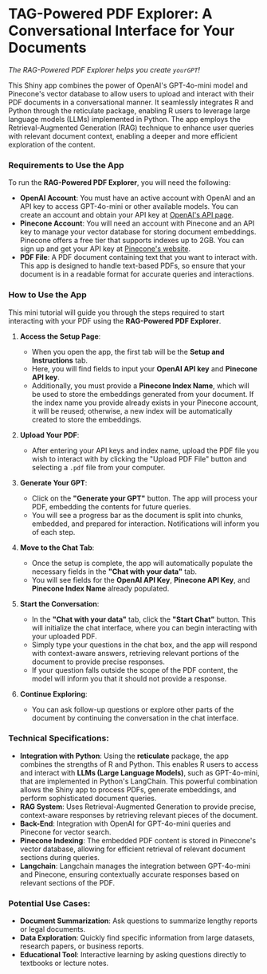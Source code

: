 # TAG-Powered PDF Explorer: A Conversational Interface for Your Documents

_The RAG-Powered PDF Explorer helps you create `yourGPT`!_

This Shiny app combines the power of OpenAI's GPT-4o-mini model and Pinecone's vector database to allow users to upload and interact with their PDF documents in a conversational manner. It seamlessly integrates R and Python through the reticulate package, enabling R users to leverage large language models (LLMs) implemented in Python. The app employs the Retrieval-Augmented Generation (RAG) technique to enhance user queries with relevant document context, enabling a deeper and more efficient exploration of the content.

### Requirements to Use the App

To run the **RAG-Powered PDF Explorer**, you will need the following:

- **OpenAI Account**: You must have an active account with OpenAI and an API key to access GPT-4o-mini or other available models. You can create an account and obtain your API key at [OpenAI's API page](https://beta.openai.com/).
- **Pinecone Account**: You will need an account with Pinecone and an API key to manage your vector database for storing document embeddings. Pinecone offers a free tier that supports indexes up to 2GB. You can sign up and get your API key at [Pinecone's website](https://www.pinecone.io/).
- **PDF File**: A PDF document containing text that you want to interact with. This app is designed to handle text-based PDFs, so ensure that your document is in a readable format for accurate queries and interactions.
<!--- **R and Python**: If The app requires both R and Python environments due to the integration of large language models through the **reticulate** package. Ensure both environments are set up properly with access to required packages.-->

### How to Use the App

This mini tutorial will guide you through the steps required to start interacting with your PDF using the **RAG-Powered PDF Explorer**.

1. **Access the Setup Page**:
   - When you open the app, the first tab will be the **Setup and Instructions** tab. 
   - Here, you will find fields to input your **OpenAI API key** and **Pinecone API key**. 
   - Additionally, you must provide a **Pinecone Index Name**, which will be used to store the embeddings generated from your document. If the index name you provide already exists in your Pinecone account, it will be reused; otherwise, a new index will be automatically created to store the embeddings.
   
   
2. **Upload Your PDF**:
   - After entering your API keys and index name, upload the PDF file you wish to interact with by clicking the "Upload PDF File" button and selecting a `.pdf` file from your computer.

3. **Generate Your GPT**:
   - Click on the **"Generate your GPT"** button. The app will process your PDF, embedding the contents for future queries.
   - You will see a progress bar as the document is split into chunks, embedded, and prepared for interaction. Notifications will inform you of each step.

4. **Move to the Chat Tab**:
   - Once the setup is complete, the app will automatically populate the necessary fields in the **"Chat with your data"** tab.
   - You will see fields for the **OpenAI API Key**, **Pinecone API Key**, and **Pinecone Index Name** already populated.

5. **Start the Conversation**:
   - In the **"Chat with your data"** tab, click the **"Start Chat"** button. This will initialize the chat interface, where you can begin interacting with your uploaded PDF.
   - Simply type your questions in the chat box, and the app will respond with context-aware answers, retrieving relevant portions of the document to provide precise responses.
   - If your question falls outside the scope of the PDF content, the model will inform you that it should not provide a response.

6. **Continue Exploring**:
   - You can ask follow-up questions or explore other parts of the document by continuing the conversation in the chat interface.

### Technical Specifications:

- **Integration with Python**: Using the **reticulate** package, the app combines the strengths of R and Python. This enables R users to access and interact with **LLMs (Large Language Models)**, such as GPT-4o-mini, that are implemented in Python's LangChain. This powerful combination allows the Shiny app to process PDFs, generate embeddings, and perform sophisticated document queries.
- **RAG System**: Uses Retrieval-Augmented Generation to provide precise, context-aware responses by retrieving relevant pieces of the document.
- **Back-End**: Integration with OpenAI for GPT-4o-mini queries and Pinecone for vector search.
- **Pinecone Indexing**: The embedded PDF content is stored in Pinecone's vector database, allowing for efficient retrieval of relevant document sections during queries.
- **Langchain**: Langchain manages the integration between GPT-4o-mini and Pinecone, ensuring contextually accurate responses based on relevant sections of the PDF.


### Potential Use Cases:

- **Document Summarization**: Ask questions to summarize lengthy reports or legal documents.
- **Data Exploration**: Quickly find specific information from large datasets, research papers, or business reports.
- **Educational Tool**: Interactive learning by asking questions directly to textbooks or lecture notes.

